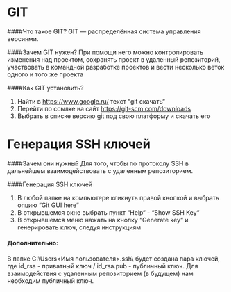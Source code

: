 # GIT

####Что такое GIT?
GIT — распределённая система управления версиями.

####Зачем GIT нужен?
При помощи него можно контролировать изменения над проектом, сохранять проект в удаленный репозиторий, участвовать в командной разработке проектов и вести несколько веток одного и того же проекта

####Как GIT установить?
1) Найти в https://www.google.ru/ текст “git скачать“
2) Перейти по ссылке на сайт https://git-scm.com/downloads
3) Выбрать в списке версию git под свою платформу и скачать его 


# Генерация SSH ключей
####Зачем они нужны? 
Для того, чтобы по протоколу SSH в дальнейшем взаимодействовать с удаленным репозиторием.
 
  
####Генерация SSH ключей 
1) В любой папке на компьютере кликнуть правой кнопкой и выбрать опцию “Git GUI here“
2) В открывшемся окне выбрать пункт “Help“ - “Show SSH Key“
3) В открывшемся меню нажать на кнопку “Generate key“ и генерировать ключ, следуя инструкциям

#### Дополнительно:
В папке C:\Users\<Имя пользователя>\.ssh\ будет создана пара ключей, где id_rsa - приватный ключ / id_rsa.pub - публичный ключ. Для взаимодействия с удаленным репозиторием (в будущем) нам необходим публичный ключ.
